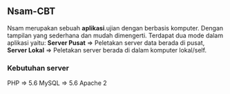 ## Nsam-CBT

Nsam merupakan sebuah **aplikasi**.ujian dengan berbasis komputer. Dengan tampilan yang sederhana dan mudah dimengerti.
Terdapat dua mode dalam aplikasi yaitu: 
**Server Pusat** => Peletakan server data berada di pusat,
**Server Lokal** => Peletakan server berada di dalam komputer lokal/self.

### Kebutuhan server

PHP => 5.6
MySQL => 5.6
Apache 2
